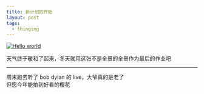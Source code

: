 ```yaml
---
title: 新计划的开始
layout: post
tags:
  - thinging
---
```


[![Hello world](/media/files/2014/05/18/20130519233925_40665.jpg)](http://qinerbaby.qiniudn.com/20130519233925_40665.jpg)

天气终于暖和了起来，冬天就用这张不是全景的全景作为最后的作业吧

---

周末跑去听了 bob dylan 的 live，大爷真的是老了  
但愿今年能拍到好看的樱花
